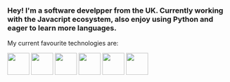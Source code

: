 ### Hey! I'm a software develpper from the UK. Currently working with the Javacript ecosystem, also enjoy using Python and eager to learn more languages.

My current favourite technologies are:

<img src="https://seeklogo.com/images/T/typescript-logo-B29A3F462D-seeklogo.com.png" height="50" width="50" >
<img src="https://seeklogo.com/images/R/react-logo-7B3CE81517-seeklogo.com.png" height="50" width="50" >
<img src="https://seeklogo.com/images/R/redux-logo-9CA6836C12-seeklogo.com.png" height="50" width="50" >
<img src="https://seeklogo.com/images/G/graphql-logo-97CBBB6D51-seeklogo.com.png" height="50" width="50" >
<img src="https://seeklogo.com/images/N/next-js-logo-8FCFF51DD2-seeklogo.com.png" height="50" width="50" >
<img src="https://seeklogo.com/images/P/postgresql-logo-5309879B58-seeklogo.com.png" height="50" width="50" >

<!--
**brandond98/brandond98** is a ✨ _special_ ✨ repository because its `README.md` (this file) appears on your GitHub profile.

Here are some ideas to get you started:

- 🔭 I’m currently working on ...
- 🌱 I’m currently learning ...
- 👯 I’m looking to collaborate on ...
- 🤔 I’m looking for help with ...
- 💬 Ask me about ...
- 📫 How to reach me: ...
- 😄 Pronouns: ...
- ⚡ Fun fact: ...
-->
